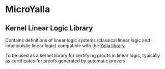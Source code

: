 # MicroYalla
## Kernel Linear Logic Library

Contains definitions of linear logic systems (classical linear logic and intuitionistic linear logic) compatible with the [Yalla library](https://perso.ens-lyon.fr/olivier.laurent/yalla/).

To be used as a kernel library for certifying proofs in linear logic, typically as certificates for proofs generated by automatic provers.
